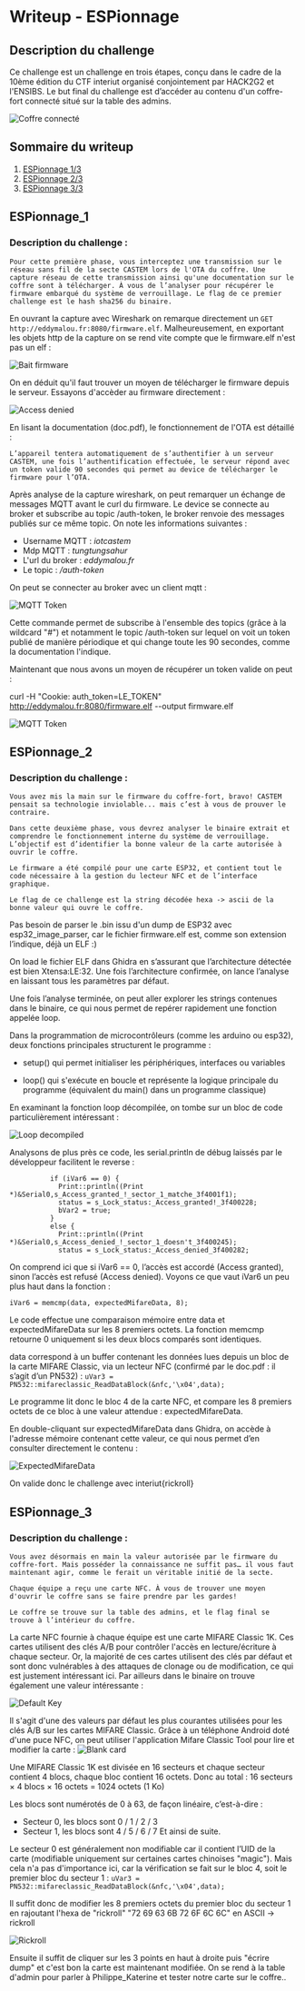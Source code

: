 # Writeup - ESPionnage

## Description du challenge

Ce challenge est un challenge en trois étapes, conçu dans le cadre de la 10ème édition du CTF
interiut organisé conjointement par HACK2G2 et l'ENSIBS. Le but final du challenge est d’accéder au contenu d'un coffre-fort connecté situé sur la table des admins.

![Coffre connecté](/challmaking/interiut2025/ESPionnage/img/coffre.jpg)

## Sommaire du writeup
1. [ESPionnage 1/3](#ESPionnage_1)
2. [ESPionnage 2/3](#ESPionnage_2)
3. [ESPionnage 3/3](#ESPionnage_3)

## ESPionnage_1

### Description du challenge : 

```
Pour cette première phase, vous interceptez une transmission sur le réseau sans fil de la secte CASTEM lors de l'OTA du coffre. Une capture réseau de cette transmission ainsi qu'une documentation sur le coffre sont à télécharger. À vous de l’analyser pour récupérer le firmware embarqué du système de verrouillage. Le flag de ce premier challenge est le hash sha256 du binaire. 
```

En ouvrant la capture avec Wireshark on remarque directement un `GET http://eddymalou.fr:8080/firmware.elf`. Malheureusement, en exportant les objets http de la capture on se rend vite compte que le firmware.elf n'est pas un elf  : 

![Bait firmware](/challmaking/interiut2025/ESPionnage/img/bait_firmware.png)

On en déduit qu'il faut trouver un moyen de télécharger le firmware depuis le serveur. 
Essayons d'accèder au firmware directement : 

![Access denied](/challmaking/interiut2025/ESPionnage/img/denied.png)

En lisant la documentation (doc.pdf), le fonctionnement de l'OTA est détaillé : 

```
L’appareil tentera automatiquement de s’authentifier à un serveur CASTEM, une fois l’authentification effectuée, le serveur répond avec un token valide 90 secondes qui permet au device de télécharger le firmware pour l’OTA.
```
Après analyse de la capture wireshark, on peut remarquer un échange de messages MQTT avant le curl du firmware. Le device se connecte au broker et subscribe au topic /auth-token, le broker renvoie des messages publiés sur ce même topic. On note les informations suivantes : 

- Username MQTT : *iotcastem*
- Mdp MQTT : *tungtungsahur*
- L'url du broker : *eddymalou.fr*
- Le topic : */auth-token* 

On peut se connecter au broker avec un client mqtt :

![MQTT Token](/challmaking/interiut2025/ESPionnage/img/mqtt_token.png)

Cette commande permet de subscribe à l'ensemble des topics (grâce à la wildcard "#") et notamment le topic /auth-token sur lequel on voit un token publié de manière périodique et qui change toute les 90 secondes, comme la documentation l'indique.

Maintenant que nous avons un moyen de récupérer un token valide on peut :

curl -H "Cookie: auth_token=LE_TOKEN" http://eddymalou.fr:8080/firmware.elf --output firmware.elf

![MQTT Token](/challmaking/interiut2025/ESPionnage/img/flag_firmware.png)


## ESPionnage_2

### Description du challenge : 

```
Vous avez mis la main sur le firmware du coffre-fort, bravo! CASTEM pensait sa technologie inviolable... mais c’est à vous de prouver le contraire.

Dans cette deuxième phase, vous devrez analyser le binaire extrait et comprendre le fonctionnement interne du système de verrouillage. L’objectif est d’identifier la bonne valeur de la carte autorisée à ouvrir le coffre.

Le firmware a été compilé pour une carte ESP32, et contient tout le code nécessaire à la gestion du lecteur NFC et de l’interface graphique.

Le flag de ce challenge est la string décodée hexa -> ascii de la bonne valeur qui ouvre le coffre.
```

Pas besoin de parser le .bin issu d'un dump de ESP32 avec esp32_image_parser, car le fichier firmware.elf est, comme son extension l’indique, déjà un ELF :)

On load le fichier ELF dans Ghidra en s’assurant que l’architecture détectée est bien Xtensa:LE:32. Une fois l’architecture confirmée, on lance l’analyse en laissant tous les paramètres par défaut.

Une fois l’analyse terminée, on peut aller explorer les strings contenues dans le binaire, ce qui nous permet de repérer rapidement une fonction appelée loop.

Dans la programmation de microcontrôleurs (comme les arduino ou esp32), deux fonctions principales structurent le programme :

- setup() qui permet initialiser les périphériques, interfaces ou variables

- loop() qui s'exécute en boucle et représente la logique principale du programme (équivalent du main() dans un programme classique)

En examinant la fonction loop décompilée, on tombe sur un bloc de code particulièrement intéressant :

![Loop decompiled](/challmaking/interiut2025/ESPionnage/img/loop_decompiled.png)

Analysons de plus près ce code, les serial.println de débug laissés par le développeur facilitent le reverse : 

```    
          if (iVar6 == 0) {
            Print::println((Print *)&Serial0,s_Access_granted_!_sector_1_matche_3f4001f1);
            status = s_Lock_status:_Access_granted!_3f400228;
            bVar2 = true;
          }
          else {
            Print::println((Print *)&Serial0,s_Access_denied_!_sector_1_doesn't_3f400245);
            status = s_Lock_status:_Access_denied_3f400282;
```

On comprend ici que si iVar6 == 0, l’accès est accordé (Access granted), sinon l’accès est refusé (Access denied). Voyons ce que vaut iVar6 un peu plus haut dans la fonction :

`iVar6 = memcmp(data, expectedMifareData, 8);`

Le code effectue une comparaison mémoire entre data et expectedMifareData sur les 8 premiers octets. La fonction memcmp retourne 0 uniquement si les deux blocs comparés sont identiques.

data correspond à un buffer contenant les données lues depuis un bloc de la carte MIFARE Classic, via un lecteur NFC (confirmé par le doc.pdf : il s’agit d’un PN532) :
`uVar3 = PN532::mifareclassic_ReadDataBlock(&nfc,'\x04',data);`

Le programme lit donc le bloc 4 de la carte NFC, et compare les 8 premiers octets de ce bloc à une valeur attendue : expectedMifareData.

En double-cliquant sur expectedMifareData dans Ghidra, on accède à l'adresse mémoire contenant cette valeur, ce qui nous permet d’en consulter directement le contenu :

![ExpectedMifareData](/challmaking/interiut2025/ESPionnage/img/expected_mifare_data.png)

On valide donc le challenge avec interiut{rickroll}

## ESPionnage_3

### Description du challenge : 
```
Vous avez désormais en main la valeur autorisée par le firmware du coffre-fort. Mais posséder la connaissance ne suffit pas… il vous faut maintenant agir, comme le ferait un véritable initié de la secte.

Chaque équipe a reçu une carte NFC. À vous de trouver une moyen d'ouvrir le coffre sans se faire prendre par les gardes!  

Le coffre se trouve sur la table des admins, et le flag final se trouve à l’intérieur du coffre.
```

La carte NFC fournie à chaque équipe est une carte MIFARE Classic 1K. Ces cartes utilisent des clés A/B pour contrôler l'accès en lecture/écriture à chaque secteur. Or, la majorité de ces cartes utilisent des clés par défaut et sont donc vulnérables à des attaques de clonage ou de modification, ce qui est justement intéressant ici.
Par ailleurs dans le binaire on trouve également une valeur intéressante : 

![Default Key](/challmaking/interiut2025/ESPionnage/img/default_key.png)

Il s'agit d'une des valeurs par défaut les plus courantes utilisées pour les clés A/B sur les cartes MIFARE Classic.
Grâce à un téléphone Android doté d'une puce NFC, on peut utiliser l'application Mifare Classic Tool pour lire et modifier la carte : 
![Blank card](/challmaking/interiut2025/ESPionnage/img/secteurs.png)

Une MIFARE Classic 1K est divisée en 16 secteurs et chaque secteur contient 4 blocs, chaque bloc contient 16 octets. Donc au total : 16 secteurs × 4 blocs × 16 octets = 1024 octets (1 Ko)

Les blocs sont numérotés de 0 à 63, de façon linéaire, c’est-à-dire :
- Secteur 0, les blocs sont 0 / 1 / 2 / 3 
- Secteur 1, les blocs sont 4 / 5 / 6 / 7
Et ainsi de suite. 

Le secteur 0 est généralement non modifiable car il contient l’UID de la carte (modifiable uniquement sur certaines cartes chinoises "magic"). Mais cela n'a pas d'importance ici, car la vérification se fait sur le bloc 4, soit le premier bloc du secteur 1 : `uVar3 = PN532::mifareclassic_ReadDataBlock(&nfc,'\x04',data);`

Il suffit donc de modifier les 8 premiers octets du premier bloc du secteur 1 en rajoutant l'hexa de "rickroll"
"72 69 63 6B 72 6F 6C 6C" en ASCII -> rickroll

![Rickroll](/challmaking/interiut2025/ESPionnage/img/rickroll.png)

Ensuite il suffit de cliquer sur les 3 points en haut à droite puis "écrire dump" et c'est bon la carte est maintenant modifiée. On se rend à la table d'admin pour parler à Philippe_Katerine et tester notre carte sur le coffre..
